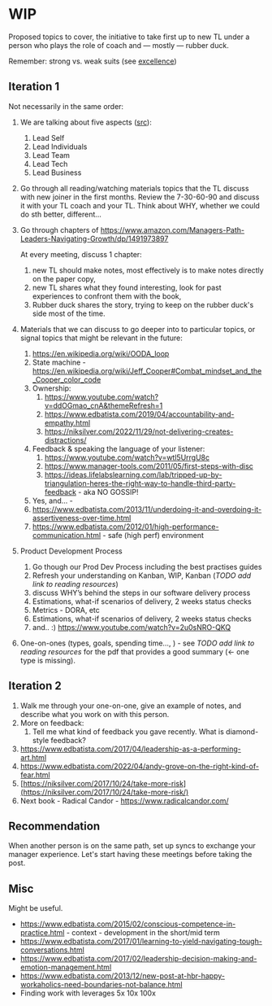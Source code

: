 # WIP

Proposed topics to cover, the initiative to take first up to new TL under a person who plays the role of coach and — mostly — rubber duck. 

Remember: strong vs. weak suits (see [excellence](https://www.edbatista.com/2012/01/high-performance-communication.html#excellence))

## Iteration 1

Not necessarily in the same order:

1. We are talking about five aspects ([src](https://github.com/wojciech12/talk_tech_leadership_WIP/blob/master/notes.md)):
    1. Lead Self
    2. Lead Individuals
    3. Lead Team
    4. Lead Tech
    5. Lead Business
      
2. Go through all reading/watching materials topics that the TL discuss with new joiner in the first months. Review the 7-30-60-90 and discuss it with your TL coach and your TL. Think about WHY, whether we could do sth better, different...

3. Go through chapters  of https://www.amazon.com/Managers-Path-Leaders-Navigating-Growth/dp/1491973897 

   At every meeting, discuss 1 chapter:
  
   1. new TL should make notes, most effectively is to make notes directly on the paper copy,
   2. new TL shares what they found interesting, look for past experiences to confront them with the book,
   3. Rubber duck shares the story, trying to keep on the rubber duck's side most of the time.

4. Materials that we can discuss to go deeper into to particular topics, or signal topics that might be relevant in the future:

    1. https://en.wikipedia.org/wiki/OODA_loop
    2. State machine - https://en.wikipedia.org/wiki/Jeff_Cooper#Combat_mindset_and_the_Cooper_color_code
    3. Ownership:
        1.  https://www.youtube.com/watch?v=ddOGmao_cnA&themeRefresh=1 
        2. https://www.edbatista.com/2019/04/accountability-and-empathy.html
        3. https://niksilver.com/2022/11/29/not-delivering-creates-distractions/
    4. Feedback & speaking the language of your listener:
        1. https://www.youtube.com/watch?v=wtl5UrrgU8c
        2. https://www.manager-tools.com/2011/05/first-steps-with-disc
        3. https://ideas.lifelabslearning.com/lab/tripped-up-by-triangulation-heres-the-right-way-to-handle-third-party-feedback - aka NO GOSSIP!
    5. Yes, and… - 
    6. https://www.edbatista.com/2013/11/underdoing-it-and-overdoing-it-assertiveness-over-time.html
    7. https://www.edbatista.com/2012/01/high-performance-communication.html - safe (high perf) environment

4. Product Development Process
   1. Go though our Prod Dev Process including the best practises guides
   2. Refresh your understanding on Kanban, WIP, Kanban (*TODO add link to reading resources*)
   3. discuss WHY’s behind the steps in our software delivery process
   4. Estimations, what-if scenarios of delivery, 2 weeks status checks 
   5. Metrics - DORA, etc
   6. Estimations, what-if scenarios of delivery, 2 weeks status checks
   7. and.. :) https://www.youtube.com/watch?v=2u0sNRO-QKQ 

5. One-on-ones (types, goals, spending time…, ) - see *TODO add link to reading resources* for the pdf that provides a good summary (← one type is missing).


## Iteration 2

1. Walk me through your one-on-one, give an example of notes, and describe what you work on with this person.
2. More on feedback:
    1. Tell me what kind of feedback you gave recently. What is diamond-style feedback?
3. https://www.edbatista.com/2017/04/leadership-as-a-performing-art.html 
4. https://www.edbatista.com/2022/04/andy-grove-on-the-right-kind-of-fear.html 
5. [https://niksilver.com/2017/10/24/take-more-risk](https://niksilver.com/2017/10/24/take-more-risk/)
6. Next book - Radical Candor - https://www.radicalcandor.com/

## Recommendation

When another person is on the same path, set up syncs to exchange your manager experience. Let's start having these meetings before taking the post.

## Misc

Might be useful. 

- https://www.edbatista.com/2015/02/conscious-competence-in-practice.html - context - development in the short/mid term
- https://www.edbatista.com/2017/01/learning-to-yield-navigating-tough-conversations.html
- https://www.edbatista.com/2017/02/leadership-decision-making-and-emotion-management.html
- https://www.edbatista.com/2013/12/new-post-at-hbr-happy-workaholics-need-boundaries-not-balance.html
- Finding work with leverages 5x 10x 100x
